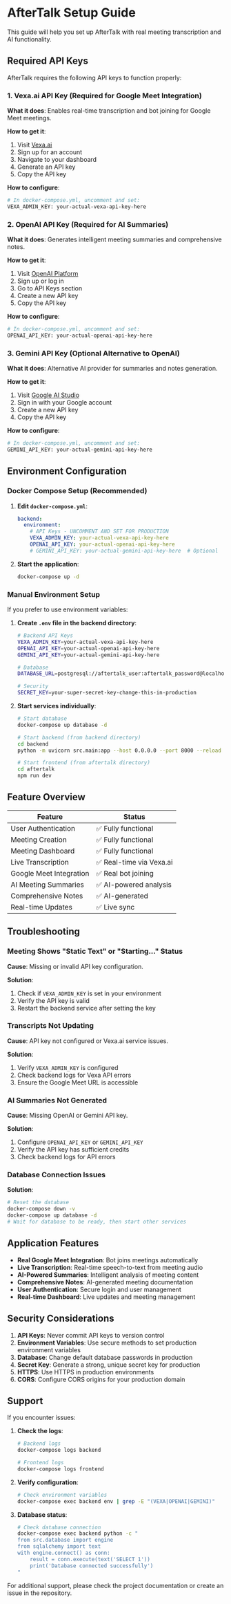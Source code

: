 # AfterTalk Setup Guide

This guide will help you set up AfterTalk with real meeting transcription and AI functionality.

## Required API Keys

AfterTalk requires the following API keys to function properly:

### 1. Vexa.ai API Key (Required for Google Meet Integration)

**What it does**: Enables real-time transcription and bot joining for Google Meet meetings.

**How to get it**:
1. Visit [Vexa.ai](https://vexa.ai/get-started)
2. Sign up for an account
3. Navigate to your dashboard
4. Generate an API key
5. Copy the API key

**How to configure**:
```bash
# In docker-compose.yml, uncomment and set:
VEXA_ADMIN_KEY: your-actual-vexa-api-key-here
```

### 2. OpenAI API Key (Required for AI Summaries)

**What it does**: Generates intelligent meeting summaries and comprehensive notes.

**How to get it**:
1. Visit [OpenAI Platform](https://platform.openai.com/)
2. Sign up or log in
3. Go to API Keys section
4. Create a new API key
5. Copy the API key

**How to configure**:
```bash
# In docker-compose.yml, uncomment and set:
OPENAI_API_KEY: your-actual-openai-api-key-here
```

### 3. Gemini API Key (Optional Alternative to OpenAI)

**What it does**: Alternative AI provider for summaries and notes generation.

**How to get it**:
1. Visit [Google AI Studio](https://makersuite.google.com/app/apikey)
2. Sign in with your Google account
3. Create a new API key
4. Copy the API key

**How to configure**:
```bash
# In docker-compose.yml, uncomment and set:
GEMINI_API_KEY: your-actual-gemini-api-key-here
```

## Environment Configuration

### Docker Compose Setup (Recommended)

1. **Edit `docker-compose.yml`**:
   ```yaml
   backend:
     environment:
       # API Keys - UNCOMMENT AND SET FOR PRODUCTION
       VEXA_ADMIN_KEY: your-actual-vexa-api-key-here
       OPENAI_API_KEY: your-actual-openai-api-key-here
       # GEMINI_API_KEY: your-actual-gemini-api-key-here  # Optional
   ```

2. **Start the application**:
   ```bash
   docker-compose up -d
   ```

### Manual Environment Setup

If you prefer to use environment variables:

1. **Create `.env` file in the backend directory**:
   ```bash
   # Backend API Keys
   VEXA_ADMIN_KEY=your-actual-vexa-api-key-here
   OPENAI_API_KEY=your-actual-openai-api-key-here
   GEMINI_API_KEY=your-actual-gemini-api-key-here

   # Database
   DATABASE_URL=postgresql://aftertalk_user:aftertalk_password@localhost:5433/aftertalk

   # Security
   SECRET_KEY=your-super-secret-key-change-this-in-production
   ```

2. **Start services individually**:
   ```bash
   # Start database
   docker-compose up database -d

   # Start backend (from backend directory)
   cd backend
   python -m uvicorn src.main:app --host 0.0.0.0 --port 8000 --reload

   # Start frontend (from aftertalk directory)
   cd aftertalk
   npm run dev
   ```

## Feature Overview

| Feature | Status |
|---------|--------|
| User Authentication | ✅ Fully functional |
| Meeting Creation | ✅ Fully functional |
| Meeting Dashboard | ✅ Fully functional |
| Live Transcription | ✅ Real-time via Vexa.ai |
| Google Meet Integration | ✅ Real bot joining |
| AI Meeting Summaries | ✅ AI-powered analysis |
| Comprehensive Notes | ✅ AI-generated |
| Real-time Updates | ✅ Live sync |

## Troubleshooting

### Meeting Shows "Static Text" or "Starting..." Status

**Cause**: Missing or invalid API key configuration.

**Solution**:
1. Check if `VEXA_ADMIN_KEY` is set in your environment
2. Verify the API key is valid
3. Restart the backend service after setting the key

### Transcripts Not Updating

**Cause**: API key not configured or Vexa.ai service issues.

**Solution**: 
1. Verify `VEXA_ADMIN_KEY` is configured
2. Check backend logs for Vexa API errors
3. Ensure the Google Meet URL is accessible

### AI Summaries Not Generated

**Cause**: Missing OpenAI or Gemini API key.

**Solution**:
1. Configure `OPENAI_API_KEY` or `GEMINI_API_KEY`
2. Verify the API key has sufficient credits
3. Check backend logs for API errors

### Database Connection Issues

**Solution**:
```bash
# Reset the database
docker-compose down -v
docker-compose up database -d
# Wait for database to be ready, then start other services
```

## Application Features

- **Real Google Meet Integration**: Bot joins meetings automatically
- **Live Transcription**: Real-time speech-to-text from meeting audio
- **AI-Powered Summaries**: Intelligent analysis of meeting content
- **Comprehensive Notes**: AI-generated meeting documentation
- **User Authentication**: Secure login and user management
- **Real-time Dashboard**: Live updates and meeting management

## Security Considerations

1. **API Keys**: Never commit API keys to version control
2. **Environment Variables**: Use secure methods to set production environment variables
3. **Database**: Change default database passwords in production
4. **Secret Key**: Generate a strong, unique secret key for production
5. **HTTPS**: Use HTTPS in production environments
6. **CORS**: Configure CORS origins for your production domain

## Support

If you encounter issues:

1. **Check the logs**:
   ```bash
   # Backend logs
   docker-compose logs backend

   # Frontend logs
   docker-compose logs frontend
   ```

2. **Verify configuration**:
   ```bash
   # Check environment variables
   docker-compose exec backend env | grep -E "(VEXA|OPENAI|GEMINI)"
   ```

3. **Database status**:
   ```bash
   # Check database connection
   docker-compose exec backend python -c "
   from src.database import engine
   from sqlalchemy import text
   with engine.connect() as conn:
       result = conn.execute(text('SELECT 1'))
       print('Database connected successfully')
   "
   ```

For additional support, please check the project documentation or create an issue in the repository. 